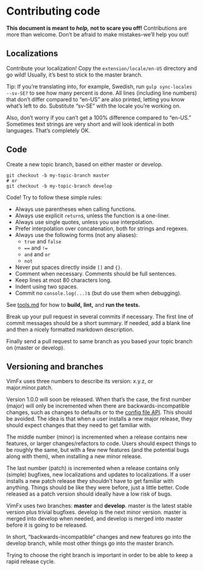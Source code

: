 <!--
This is part of the VimFx documentation.
Copyright Simon Lydell 2015, 2016.
See the file README.md for copying conditions.
-->

# Contributing code

**This document is meant to _help,_ not to scare you off!** Contributions are
more than welcome. Don’t be afraid to make mistakes–we’ll help you out!


## Localizations

Contribute your localization! Copy the `extension/locale/en-US` directory and go
wild! Usually, it’s best to stick to the master branch.

Tip: If you’re translating into, for example, Swedish, run `gulp sync-locales
--sv-SE?` to see how many percent is done. All lines (including line numbers)
that don’t differ compared to “en-US” are also printed, letting you know what’s
left to do. Substitute “sv-SE” with the locale you’re working on.

Also, don’t worry if you can’t get a 100% difference compared to “en-US.”
Sometimes text strings are very short and will look identical in both languages.
That’s completely OK.


## Code

Create a new topic branch, based on either master or develop.

    git checkout -b my-topic-branch master
    # or
    git checkout -b my-topic-branch develop

Code! Try to follow these simple rules:

- Always use parentheses when calling functions.
- Always use explicit `return`s, unless the function is a one-liner.
- Always use single quotes, unless you use interpolation.
- Prefer interpolation over concatenation, both for strings and regexes.
- Always use the following forms (not any aliases):
  - `true` and `false`
  - `==` and `!=`
  - `and` and `or`
  - `not`
- Never put spaces directly inside `[]` and `{}`.
- Comment when necessary. Comments should be full sentences.
- Keep lines at most 80 characters long.
- Indent using two spaces.
- Commit no `console.log(...)`s (but do use them when debugging).

See [tools.md] for how to **build,** **lint,** and **run the tests.**

Break up your pull request in several commits if necessary. The first line of
commit messages should be a short summary. If needed, add a blank line and then
a nicely formatted markdown description.

Finally send a pull request to same branch as you based your topic branch on
(master or develop).

[tools.md]: tools.md


## Versioning and branches

VimFx uses three numbers to describe its version: x.y.z, or major.minor.patch.

Version 1.0.0 will soon be released. When that’s the case, the first number
(major) will only be incremented when there are backwards-incompatible changes,
such as changes to defaults or to the [config file API]. This should be avoided.
The idea is that when a user installs a new major release, they should expect
changes that they need to get familiar with.

The middle number (minor) is incremented when a release contains new features,
or larger changes/refactors to code. Users should expect things to be roughly
the same, but with a few new features (and the potential bugs along with them),
when installing a new minor release.

The last number (patch) is incremented when a release contains only (simple)
bugfixes, new localizations and updates to localizations. If a user installs a
new patch release they shouldn’t have to get familiar with anything. Things
should be like they were before, just a little better. Code released as a patch
version should ideally have a low risk of bugs.

VimFx uses two branches: **master** and **develop**. master is the latest
stable version plus trivial bugfixes. develop is the next minor version. master
is merged into develop when needed, and develop is merged into master before it
is going to be released.

In short, “backwards-incompatible” changes and new features go into the develop
branch, while most other things go into the master branch.

Trying to choose the right branch is important in order to be able to keep a
rapid release cycle.

[config file API]: api.md
